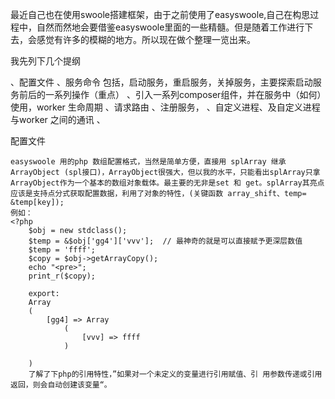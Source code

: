 
最近自己也在使用swoole搭建框架，由于之前使用了easyswoole,自己在构思过程中，自然而然地会要借鉴easyswoole里面的一些精髓。但是随着工作进行下去，会感觉有许多的模糊的地方。所以现在做个整理一览出来。

我先列下几个提纲

、配置文件
、服务命令 包括，启动服务，重启服务，关掉服务，主要探索启动服务前后的一系列操作（重点）
、引入一系列composer组件，并在服务中（如何）使用，worker 生命周期
、请求路由
、注册服务，
、自定义进程、及自定义进程与worker 之间的通讯
、




配置文件
	
	easyswoole 用的php 数组配置格式，当然是简单方便，直接用 splArray 继承 ArrayObject (spl接口)，ArrayObject很强大，但以我的水平，只能看出splArray只拿ArrayObject作为一个基本的数组对象载体。最主要的无非是set 和 get。splArray其亮点应该是支持点分式获取配置数据，利用了对象的特性，(关键函数 array_shift、temp= &temp[key]);
	例如：
	<?php 
		$obj = new stdclass();
		$temp = &$obj['gg4']['vvv'];  // 最神奇的就是可以直接赋予更深层数值
		$temp = 'ffff';
		$copy = $obj->getArrayCopy();
		echo "<pre>";
		print_r($copy);

		export:
		Array
		(
		    [gg4] => Array
		        (
		            [vvv] => ffff
		        )

		)
		了解了下php的引用特性，”如果对一个未定义的变量进行引用赋值、引 用参数传递或引用返回，则会自动创建该变量“。
	